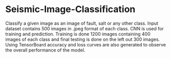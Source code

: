 # Seismic-Image-Classification
Classify a given image as an image of fault, salt or any other class. Input dataset contains 500 images in .jpeg format of each class. CNN is used for training and prediction. Training is done 1200 images containing 400 images of each class and final testing is done on the left out 300 images. Using TensorBoard accuracy and loss curves are also generated to observe the overall performance of the model.
